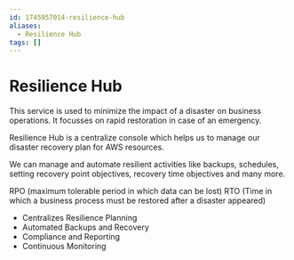 ```yaml
---
id: 1745957014-resilience-hub
aliases:
  - Resilience Hub
tags: []
---
```


# Resilience Hub

This service is used to minimize the impact of a disaster on business operations.
It focusses on rapid restoration in case of an emergency.

Resilience Hub is a centralize console which helps us to manage our disaster recovery plan for AWS resources.

We can manage and automate resilient activities like backups, schedules, setting recovery point objectives, recovery time objectives and many more.

RPO (maximum tolerable period in which data can be lost)
RTO (Time in which a business process must be restored after a disaster appeared)

- Centralizes Resilience Planning
- Automated Backups and Recovery
- Compliance and Reporting
- Continuous Monitoring


